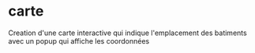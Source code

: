 # carte

Creation d'une carte interactive qui indique l'emplacement des batiments avec un popup qui affiche les coordonnées
